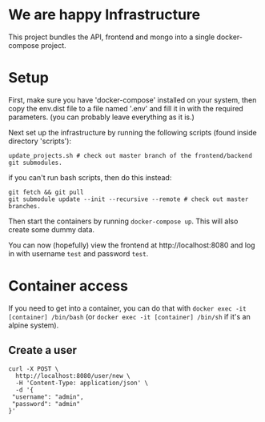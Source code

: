 # We are happy Infrastructure

This project bundles the API, frontend and mongo into a single docker-compose project.

# Setup

First, make sure you have 'docker-compose' installed on your system, then copy the env.dist file to a file named '.env' and fill it in with the required parameters. (you can probably leave everything as it is.)


Next set up the infrastructure by running the following scripts (found inside directory 'scripts'):

```
update_projects.sh # check out master branch of the frontend/backend git submodules.
```

if you can't run bash scripts, then do this instead:

```
git fetch && git pull
git submodule update --init --recursive --remote # check out master branches.
```


Then start the containers by running `docker-compose up`. This will also create some dummy data. 

You can now (hopefully) view the frontend at http://localhost:8080 and log in with username `test` and password `test`.

# Container access
If you need to get into a container, you can do that with `docker exec -it [container] /bin/bash` (or `docker exec -it [container] /bin/sh` if it's an alpine system).


## Create a user

```
curl -X POST \
  http://localhost:8080/user/new \
  -H 'Content-Type: application/json' \
  -d '{
 "username": "admin",
 "password": "admin"
}'
```